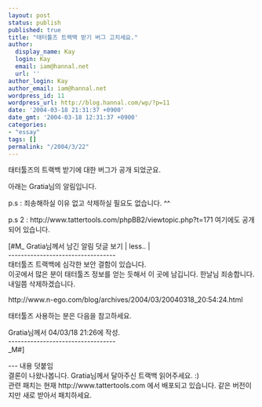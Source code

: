 ```yaml
---
layout: post
status: publish
published: true
title: "태터툴즈 트랙백 받기 버그 고치세요."
author:
  display_name: Kay
  login: Kay
  email: iam@hannal.net
  url: ''
author_login: Kay
author_email: iam@hannal.net
wordpress_id: 11
wordpress_url: http://blog.hannal.com/wp/?p=11
date: '2004-03-18 21:31:37 +0900'
date_gmt: '2004-03-18 12:31:37 +0900'
categories:
- "essay"
tags: []
permalink: "/2004/3/22"
---
```

<p>태터툴즈의 트랙백 받기에 대한 버그가 공개 되었군요.</p>
<p>아래는 Gratia님의 알림입니다.</p>
<p>p.s : 죄송해하실 이유 없고 삭제하실 필요도 없습니다. ^^</p>
<p>p.s 2 : http://www.tattertools.com/phpBB2/viewtopic.php?t=171 여기에도 공개되어 있습니다.</p>
<p>[#M_ Gratia님께서 남긴 알림 덧글 보기 | less.. |<br />
----------------------------------<br />
태터툴즈 트랙백에 심각한 보안 결함이 있습니다.<br />
이곳에서 많은 분이 태터툴즈 정보를 얻는 듯해서 이 곳에 남깁니다. 한날님 죄송합니다. 내일쯤 삭제하겠습니다.</p>
<p>http://www.n-ego.com/blog/archives/2004/03/20040318_20:54:24.html</p>
<p>태터툴즈 사용하는 분은 다음을 참고하세요. </p>
<p>Gratia님께서 04/03/18 21:26에 작성.<br />
----------------------------------<br />
 _M#]</p>
<p>--- 내용 덧붙임<br />
결론이 나왔나봅니다. Gratia님께서 달아주신 트랙백 읽어주세요. :)<br />
관련 패치는 현재 http://www.tattertools.com 에서 배포되고 있습니다. 같은 버전이지만 새로 받아서 패치하세요.</p>
